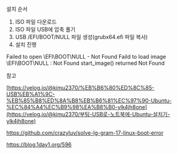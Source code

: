 설치 순서

1. ISO 파일 다운로드
2. ISO 파일 USB에 압축 풀기
3. USB /EFI/BOOT/NULL 파일 생성(grubx64.efi 파일 복사)
4. 설치 진행



Failed to open \EFI\BOOT\NULL - Not Found
Faild to load image \EFI\BOOT\NULL : Not Found
start_image() returned Not Found



참고

[https://velog.io/@kimu2370/%EB%B6%80%ED%8C%85-USB%EB%A1%9C-%EB%85%B8%ED%8A%B8%EB%B6%81%EC%97%90-Ubuntu-%EC%84%A4%EC%B9%98%EA%B8%B0-ylk4jh8one](https://velog.io/@kimu2370/부팅-USB로-노트북에-Ubuntu-설치기-ylk4jh8one)

https://github.com/crazyluv/solve-lg-gram-17-linux-boot-error

https://blog.1day1.org/596